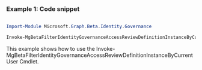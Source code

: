 ### Example 1: Code snippet

```powershell

Import-Module Microsoft.Graph.Beta.Identity.Governance

Invoke-MgBetaFilterIdentityGovernanceAccessReviewDefinitionInstanceByCurrentUser -AccessReviewScheduleDefinitionId $accessReviewScheduleDefinitionId -On $onId 

```
This example shows how to use the Invoke-MgBetaFilterIdentityGovernanceAccessReviewDefinitionInstanceByCurrentUser Cmdlet.


